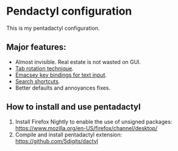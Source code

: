 # Pendactyl configuration

This is my pentadactyl configuration.

## Major features:

 * Almost invisible. Real estate is not wasted on GUI.
 * [Tab rotation technique](src/tab-rotate.dactyl).
 * [Emacsey key bindings for text input](src/emacsey.dactyl).
 * [Search shortcuts](src/search-engines.dactyl).
 * Better defaults and annoyances fixes.

## How to install and use pentadactyl

1. Install Firefox Nightly to enable the use of unsigned packages: https://www.mozilla.org/en-US/firefox/channel/desktop/
2. Compile and install pentadactyl extension: https://github.com/5digits/dactyl
